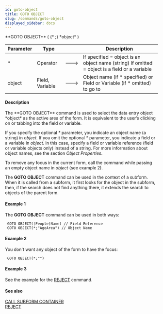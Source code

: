 ```yaml
---
id: goto-object
title: GOTO OBJECT
slug: /commands/goto-object
displayed_sidebar: docs
---
```


<!--REF #_command_.GOTO OBJECT.Syntax-->**GOTO OBJECT** ( {* ;} *object* )<!-- END REF-->
<!--REF #_command_.GOTO OBJECT.Params-->
| Parameter | Type |  | Description |
| --- | --- | --- | --- |
| * | Operator | &#x1F852; | If specified = object is an object name (string) If omitted = object is a field or a variable |
| object | Field, Variable | &#x1F852; | Object name (if * specified) or Field or Variable (if * omitted) to go to |

<!-- END REF-->

#### Description 

<!--REF #_command_.GOTO OBJECT.Summary-->The **GOTO OBJECT** command is used to select the data entry object *object* as the active area of the form.<!-- END REF--> It is equivalent to the user’s clicking on or tabbing into the field or variable.

If you specify the optional *\** parameter, you indicate an object name (a string) in *object*. If you omit the optional *\** parameter, you indicate a field or a variable in *object*. In this case, specify a field or variable reference (field or variable objects only) instead of a string. For more information about object names, see the section *Object Properties*. 

To remove any focus in the current form, call the command while passing an empty object name in *object* (see example 2). 

The **GOTO OBJECT** command can be used in the context of a subform. When it is called from a subform, it first looks for the object in the subform, then, if the search does not find anything there, it extends the search to objects of the parent form.

#### Example 1 

The **GOTO OBJECT** command can be used in both ways: 

```4d
 GOTO OBJECT([People]Name) // Field Reference
 GOTO OBJECT(*;"AgeArea") // Object Name
```

#### Example 2 

You don't want any object of the form to have the focus: 

```4d
 GOTO OBJECT(*;"")
```

#### Example 3 

See the example for the [REJECT](reject.md) command.

#### See also 

[CALL SUBFORM CONTAINER](call-subform-container.md)  
[REJECT](reject.md)  